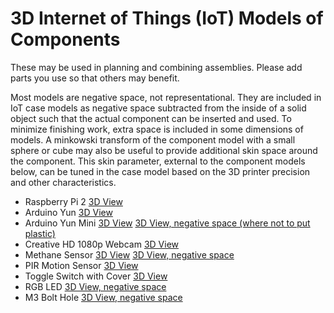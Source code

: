 # 3D Internet of Things (IoT) Models of Components

These may be used in planning and combining assemblies. Please add parts you use so that others may benefit.

Most models are negative space, not representational. They are included in IoT case models as negative space subtracted from the inside of a solid object such that the actual component can be inserted and used. To minimize finishing work, extra space is included in some dimensions of models. A minkowski transform of the component model with a small sphere or cube may also be useful to provide additional skin space around the component. This skin parameter, external to the component models below, can be tuned in the case model based on the 3D printer precision and other characteristics.

* Raspberry Pi 2 
  [3D View](/3d-models/3d-iot-component-models/raspberry-pi-2.stl)
* Arduino Yun
  [3D View](/3d-models/3d-iot-component-models/arduino-yun.stl)
* Arduino Yun Mini
  [3D View](/3d-models/3d-iot-component-models/arduino-yun-mini.stl)
  [3D View, negative space (where not to put plastic)](/3d-models/3d-iot-component-models/arduino-yun-mini-negative-space.stl)
* Creative HD 1080p Webcam
  [3D View](/3d-models/3d-iot-component-models/creative-HD-1080p-webcam.stl)
* Methane Sensor
  [3D View](/3d-models/3d-iot-component-models/methane-sensor.stl)
  [3D View, negative space](/3d-models/3d-iot-component-models/methane-sensor-space.stl)
* PIR Motion Sensor
  [3D View](/3d-models/3d-iot-component-models/pir-motion-sensor.stl)
* Toggle Switch with Cover
  [3D View](/3d-models/3d-iot-component-models/toggle-switch-with-cover.stl)
* RGB LED
  [3D View, negative space](/3d-models/3d-iot-component-models/rgb-led.stl)
* M3 Bolt Hole
  [3D View, negative space](/3d-models/3d-iot-component-models/m3.stl)
